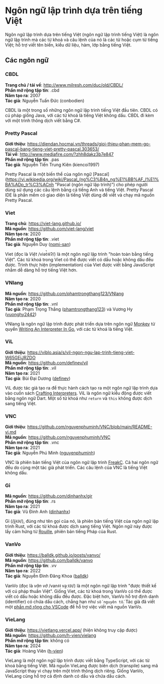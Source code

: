 # Ngôn ngữ lập trình dựa trên tiếng Việt

Ngôn ngữ lập trình dựa trên tiếng Việt (ngôn ngữ lập trình tiếng Việt) là ngôn ngữ lập trình mà các từ khoá và câu lệnh của nó là các từ hoặc cụm từ tiếng Việt; hỗ trợ viết tên biến, kiểu dữ liệu, hàm, lớp bằng tiếng Việt.

## Các ngôn ngữ

### CBDL

**Trang chủ / tải về**: http://www.milresh.com/duc/old/CBDL/  
**Phần mở rộng tập tin**: .cbd  
**Năm tạo ra**: 2007  
**Tác giả**: Nguyễn Tuấn Đức (conbodien)  

CBDL là một trong số những ngôn ngữ lập trình tiếng Việt đầu tiên. CBDL có cú pháp giống Java, với các từ khoá là tiếng Việt không dấu. CBDL đi kèm với một trình thông dịch viết bằng C#.

### Pretty Pascal

**Giới thiệu**: https://diendan.hocmai.vn/threads/gioi-thieu-phan-mem-go-pascal-bang-tieng-viet-pretty-pascal.303653/  
**Tải về**: http://www.mediafire.com/?zhh8dakz3b7e847  
**Phần mở rộng tập tin**: .pas  
**Tác giả**: Nguyễn Tiến Trung Kiên (kiencoi1997)  

Pretty Pascal là một biến thể của ngôn ngữ [Pascal](https://vi.wikipedia.org/wiki/Pascal_(ng%C3%B4n_ng%E1%BB%AF_l%E1%BA%ADp_tr%C3%ACnh "Pascal (ngôn ngữ lập trình)") cho phép người dùng sử dụng các câu lệnh bằng cả tiếng Anh và tiếng Việt. Pretty Pascal IDE là phần mềm có giao diện là tiếng Việt dùng để viết và chạy mã nguồn Pretty Pascal.

### Viet

**Trang chủ**: https://viet-lang.github.io/  
**Mã nguồn**: https://github.com/viet-lang/viet  
**Năm tạo ra**: 2020  
**Phần mở rộng tập tin**: .viet  
**Tác giả**: Nguyễn Duy ([nomi-san](https://github.com/nomi-san))  

Viet (đọc là *Việt* /viət̚˧˨ʔ/) là một ngôn ngữ lập trình "hoàn toàn bằng tiếng Việt". Các từ khoá trong Viet có thể được viết có dấu hoặc không dấu đều được. Trình thực hiện (implementation) của Viet được viết bằng JavaScript nhằm dễ dàng hỗ trợ tiếng Việt hơn.

### VNlang

**Mã nguồn**: https://github.com/phamtrongthang123/VNlang  
**Năm tạo ra**: 2020  
**Phần mở rộng tập tin**: .vnl  
**Tác giả**: Phạm Trọng Thắng ([phamtrongthang123](https://github.com/phamtrongthang123)) và Vương Hy ([vuonghy2442](https://github.com/vuonghy2442))  

VNlang là ngôn ngữ lập trình được phát triển dựa trên ngôn ngữ [Monkey](https://monkeylang.org/ "Monkey") từ quyển [Writing An Interpreter In Go](https://interpreterbook.com/ "Writing An Interpreter In Go"), với các từ khoá là tiếng Việt.

### ViL

**Giới thiệu**: https://viblo.asia/s/vil-ngon-ngu-lap-trinh-tieng-viet-W65GEjJRZDO  
**Mã nguồn**: https://github.com/definev/vil  
**Phần mở rộng tập tin**: .vil  
**Năm tạo ra**: 2021  
**Tác giả**: Bùi Đại Dương ([definev](https://github.com/definev))  

ViL được tác giả tạo ra để thực hành cách tạo ra một ngôn ngữ lập trình dựa vào cuốn sách [Crafting Interpreters](http://craftinginterpreters.com/ "Crafting Interpreters"). ViL là ngôn ngữ kiểu động được viết bằng ngôn ngữ Dart. Một số từ khoá như `return` và `this` không được dịch sang tiếng Việt.

### VNC

**Giới thiệu**: https://github.com/nguyenphuminh/VNC/blob/main/README-vi.md  
**Mã nguồn**: https://github.com/nguyenphuminh/VNC  
**Phần mở rộng tập tin**: .vnc  
**Năm tạo ra**: 2021  
**Tác giả**: Nguyễn Phú Minh ([nguyenphuminh](https://github.com/nguyenphuminh))  

VNC là phiên bản tiếng Việt của ngôn ngữ lập trình [FreakC](https://github.com/FreakC-Foundation/FreakC "FreakC"). Cả hai ngôn ngữ đều do cùng một tác giả phát triển. Các câu lệnh của VNC là tiếng Việt không dấu.

### Gỉ

**Mã nguồn**: https://github.com/dinhanhx/gir  
**Phần mở rộng tập tin**: .rs  
**Năm tạo ra**: 2021  
**Tác giả**: Vũ Đinh Anh ([dinhanhx](https://github.com/dinhanhx))  

Gỉ (/jḭ˧˩˧/), đúng như tên gọi của nó, là phiên bản tiếng Việt của ngôn ngữ lập trình Rust, với các từ khoá được dịch sang tiếng Việt. Ngôn ngữ này được lấy cảm hứng từ [Rouille](https://github.com/bnjbvr/rouille "Rouille"), phiên bản tiếng Pháp của Rust.

### VanVo

**Giới thiệu**: https://balldk.github.io/posts/vanvo/  
**Mã nguồn**: https://github.com/balldk/vanvo  
**Phần mở rộng tập tin**: .vv  
**Năm tạo ra**: 2022  
**Tác giả**: Nguyễn Đình Đăng Khoa ([balldk](https://github.com/balldk))  

VanVo (đọc là *văn vở* /van˧˧ və̰ː˧˩˧/) là một ngôn ngữ lập trình "được thiết kế với cú pháp thuần Việt". Giống Viet, các từ khoá trong VanVo có thể được viết có dấu hoặc không dấu đều được. Đặc biệt hơn, VanVo hỗ trợ định danh (identifier) có chứa dấu cách, chẳng hạn như `số nguyên tố`. Tác giả đã viết một [phần mở rộng cho VSCode](https://github.com/balldk/vscode-vanvo "phần mở rộng cho VSCode") để hỗ trợ việc viết mã nguồn VanVo.

### VieLang

**Giới thiệu**: https://vietlang.vercel.app/ (hiện không truy cập được)  
**Mã nguồn**: https://github.com/h-vien/vielang  
**Phần mở rộng tập tin**: không có  
**Năm tạo ra**: 2024  
**Tác giả**: Hoàng Viên ([h-vien](https://github.com/h-vien))  

VieLang là một ngôn ngữ lập trình được viết bằng TypeScript, với các từ khoá bằng tiếng Việt. Mã nguồn VieLang được biên dịch (transpile) sang mã JavaScript thay vì chạy trên một trình thông dịch riêng. Giống VanVo, VieLang cũng hỗ trợ cả định danh có dấu và chứa dấu cách.
